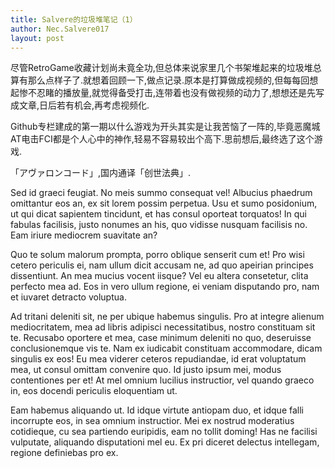 ```yaml
---
title: Salvere的垃圾堆笔记（1）
author: Nec.Salvere017
layout: post
---
```


尽管RetroGame收藏计划尚未竟全功,但总体来说家里几个书架堆起来的垃圾堆总算有那么点样子了.就想着回顾一下,做点记录.原本是打算做成视频的,但每每回想起惨不忍睹的播放量,就觉得备受打击,连带着也没有做视频的动力了,想想还是先写成文章,日后若有机会,再考虑视频化.

Github专栏建成的第一期以什么游戏为开头其实是让我苦恼了一阵的,毕竟恶魔城AT电击FCI都是个人心中的神作,轻易不容易较出个高下.思前想后,最终选了这个游戏.

「アヴァロンコード」,国内通译「创世法典」.

Sed id graeci feugiat. No meis summo consequat vel! Albucius phaedrum omittantur eos an, ex sit lorem possim perpetua. Usu et sumo posidonium, ut qui dicat sapientem tincidunt, et has consul oporteat torquatos! In qui fabulas facilisis, justo nonumes an his, quo vidisse nusquam facilisis no. Eam iriure mediocrem suavitate an?

Quo te solum malorum prompta, porro oblique senserit cum et! Pro wisi cetero periculis ei, nam ullum dicit accusam ne, ad quo apeirian principes dissentiunt. An mea mucius vocent iisque? Vel eu altera consetetur, clita perfecto mea ad. Eos in vero ullum regione, ei veniam disputando pro, nam et iuvaret detracto voluptua.

Ad tritani deleniti sit, ne per ubique habemus singulis. Pro at integre alienum mediocritatem, mea ad libris adipisci necessitatibus, nostro constituam sit te. Recusabo oportere et mea, case minimum deleniti no quo, deseruisse conclusionemque vis te. Nam ex iudicabit constituam accommodare, dicam singulis ex eos! Eu mea viderer ceteros repudiandae, id erat voluptatum mea, ut consul omittam convenire quo. Id justo ipsum mei, modus contentiones per et! At mel omnium lucilius instructior, vel quando graeco in, eos docendi periculis eloquentiam ut.

Eam habemus aliquando ut. Id idque virtute antiopam duo, et idque falli incorrupte eos, in sea omnium instructior. Mei ex nostrud moderatius cotidieque, cu sea partiendo euripidis, eam no tollit doming! Has ne facilisi vulputate, aliquando disputationi mel eu. Ex pri diceret delectus intellegam, regione definiebas pro ex.
